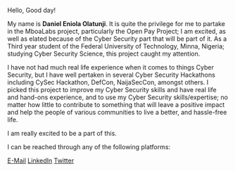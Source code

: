 Hello, Good day!

My name is **Daniel Eniola Olatunji**. It is quite the privilege for me to partake in the MboaLabs project, particularly the Open Pay Project; I am excited, as well as elated because of the Cyber Security part that will be part of it.
As a Third year student of the Federal University of Technology, Minna, Nigeria; studying Cyber Security Science, this project caught my attention.

I have not had much real life experience when it comes to things Cyber Security, but I have well pertaken in several Cyber Security Hackathons including CySec Hackathon, DefCon, NaijaSecCon, amongst others.
I picked this project to improve my Cyber Security skills and have real life and hand-ons experience, and to use my Cyber Security skills/expertise; no matter how little to contribute to something that will leave a positive impact and help the people of various communities to live a better, and hassle-free life.

I am really excited to be a part of this.

I can be reached through any of the following platforms:

[E-Mail](danielolatunji20@outlook.com)     [LinkedIn](https://www.linkedin.com/in/daniel-eniola-olatunji/)     [Twitter](https://twitter.com/0xNiola)
